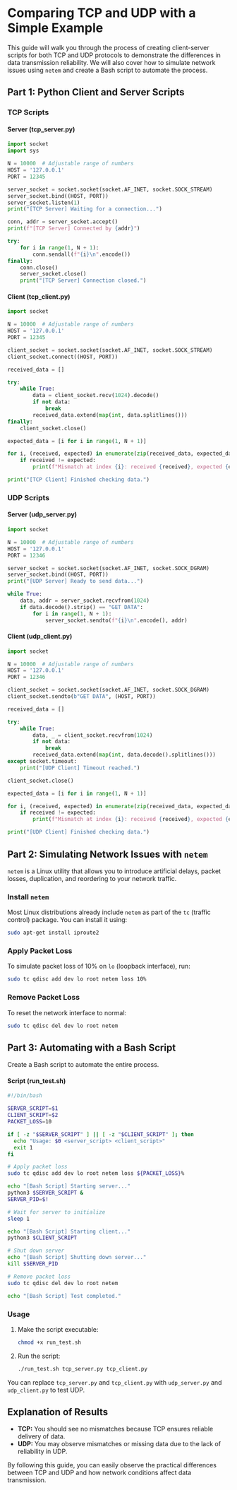 # Comparing TCP and UDP with a Simple Example

This guide will walk you through the process of creating client-server scripts for both TCP and UDP protocols to demonstrate the differences in data transmission reliability. We will also cover how to simulate network issues using `netem` and create a Bash script to automate the process.

## Part 1: Python Client and Server Scripts

### TCP Scripts
#### Server (tcp_server.py)
```python
import socket
import sys

N = 10000  # Adjustable range of numbers
HOST = '127.0.0.1'
PORT = 12345

server_socket = socket.socket(socket.AF_INET, socket.SOCK_STREAM)
server_socket.bind((HOST, PORT))
server_socket.listen(1)
print("[TCP Server] Waiting for a connection...")

conn, addr = server_socket.accept()
print(f"[TCP Server] Connected by {addr}")

try:
    for i in range(1, N + 1):
        conn.sendall(f"{i}\n".encode())
finally:
    conn.close()
    server_socket.close()
    print("[TCP Server] Connection closed.")
```

#### Client (tcp_client.py)
```python
import socket

N = 10000  # Adjustable range of numbers
HOST = '127.0.0.1'
PORT = 12345

client_socket = socket.socket(socket.AF_INET, socket.SOCK_STREAM)
client_socket.connect((HOST, PORT))

received_data = []

try:
    while True:
        data = client_socket.recv(1024).decode()
        if not data:
            break
        received_data.extend(map(int, data.splitlines()))
finally:
    client_socket.close()

expected_data = [i for i in range(1, N + 1)]

for i, (received, expected) in enumerate(zip(received_data, expected_data)):
    if received != expected:
        print(f"Mismatch at index {i}: received {received}, expected {expected}")

print("[TCP Client] Finished checking data.")
```

### UDP Scripts
#### Server (udp_server.py)
```python
import socket

N = 10000  # Adjustable range of numbers
HOST = '127.0.0.1'
PORT = 12346

server_socket = socket.socket(socket.AF_INET, socket.SOCK_DGRAM)
server_socket.bind((HOST, PORT))
print("[UDP Server] Ready to send data...")

while True:
    data, addr = server_socket.recvfrom(1024)
    if data.decode().strip() == "GET DATA":
        for i in range(1, N + 1):
            server_socket.sendto(f"{i}\n".encode(), addr)
```

#### Client (udp_client.py)
```python
import socket

N = 10000  # Adjustable range of numbers
HOST = '127.0.0.1'
PORT = 12346

client_socket = socket.socket(socket.AF_INET, socket.SOCK_DGRAM)
client_socket.sendto(b"GET DATA", (HOST, PORT))

received_data = []

try:
    while True:
        data, _ = client_socket.recvfrom(1024)
        if not data:
            break
        received_data.extend(map(int, data.decode().splitlines()))
except socket.timeout:
    print("[UDP Client] Timeout reached.")

client_socket.close()

expected_data = [i for i in range(1, N + 1)]

for i, (received, expected) in enumerate(zip(received_data, expected_data)):
    if received != expected:
        print(f"Mismatch at index {i}: received {received}, expected {expected}")

print("[UDP Client] Finished checking data.")
```

## Part 2: Simulating Network Issues with `netem`

`netem` is a Linux utility that allows you to introduce artificial delays, packet losses, duplication, and reordering to your network traffic.

### Install `netem`
Most Linux distributions already include `netem` as part of the `tc` (traffic control) package. You can install it using:
```bash
sudo apt-get install iproute2
```

### Apply Packet Loss
To simulate packet loss of 10% on `lo` (loopback interface), run:
```bash
sudo tc qdisc add dev lo root netem loss 10%
```

### Remove Packet Loss
To reset the network interface to normal:
```bash
sudo tc qdisc del dev lo root netem
```

## Part 3: Automating with a Bash Script
Create a Bash script to automate the entire process.

#### Script (run_test.sh)
```bash
#!/bin/bash

SERVER_SCRIPT=$1
CLIENT_SCRIPT=$2
PACKET_LOSS=10

if [ -z "$SERVER_SCRIPT" ] || [ -z "$CLIENT_SCRIPT" ]; then
  echo "Usage: $0 <server_script> <client_script>"
  exit 1
fi

# Apply packet loss
sudo tc qdisc add dev lo root netem loss ${PACKET_LOSS}%

echo "[Bash Script] Starting server..."
python3 $SERVER_SCRIPT &
SERVER_PID=$!

# Wait for server to initialize
sleep 1

echo "[Bash Script] Starting client..."
python3 $CLIENT_SCRIPT

# Shut down server
echo "[Bash Script] Shutting down server..."
kill $SERVER_PID

# Remove packet loss
sudo tc qdisc del dev lo root netem

echo "[Bash Script] Test completed."
```

### Usage
1. Make the script executable:
   ```bash
   chmod +x run_test.sh
   ```
2. Run the script:
   ```bash
   ./run_test.sh tcp_server.py tcp_client.py
   ```

You can replace `tcp_server.py` and `tcp_client.py` with `udp_server.py` and `udp_client.py` to test UDP.

## Explanation of Results
- **TCP:** You should see no mismatches because TCP ensures reliable delivery of data.
- **UDP:** You may observe mismatches or missing data due to the lack of reliability in UDP.

By following this guide, you can easily observe the practical differences between TCP and UDP and how network conditions affect data transmission.

